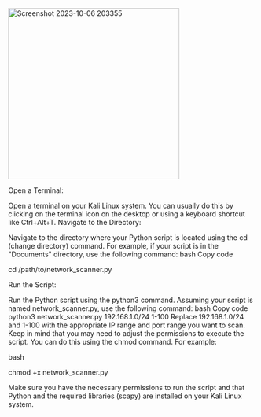 <img width="348" alt="Screenshot 2023-10-06 203355" src="https://github.com/RAHUL-Nj/network_scanner_fast/assets/98076310/a06cc206-ff94-4813-a49e-a9dea1cdf9b9">



Open a Terminal:

Open a terminal on your Kali Linux system. You can usually do this by clicking on the terminal icon on the desktop or using a keyboard shortcut like Ctrl+Alt+T.
Navigate to the Directory:

Navigate to the directory where your Python script is located using the cd (change directory) command. For example, if your script is in the "Documents" directory, use the following command:
bash
Copy code

cd /path/to/network_scanner.py

Run the Script:

Run the Python script using the python3 command. Assuming your script is named network_scanner.py, use the following command:
bash
Copy code
python3 network_scanner.py 192.168.1.0/24 1-100
Replace 192.168.1.0/24 and 1-100 with the appropriate IP range and port range you want to scan.
Keep in mind that you may need to adjust the permissions to execute the script. You can do this using the chmod command. For example:

bash

chmod +x network_scanner.py


Make sure you have the necessary permissions to run the script and that Python and the required libraries (scapy) are installed on your Kali Linux system.
